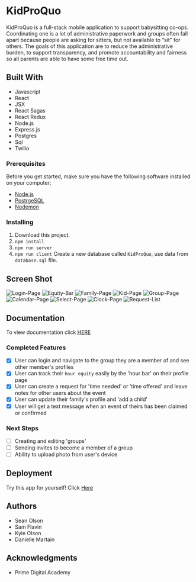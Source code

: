 
# KidProQuo
KidProQuo is a full-stack mobile application to support babysitting co-ops. Coordinating one is a lot of administrative paperwork and groups often fall apart because people are asking for sitters, but not available to “sit” for others. The goals of this application are to reduce the administrative burden, to support transparency, and promote accountability and fairness so all parents are able to have some free time out.
## Built With
- Javascript
- React
- JSX
- React Sagas
- React Redux
- Node.js
- Express.js
- Postgres
- Sql
- Twilio
### Prerequisites
Before you get started, make sure you have the following software installed on your computer:
- [Node.js](https://nodejs.org/en/)
- [PostrgeSQL](https://www.postgresql.org/)
- [Nodemon](https://nodemon.io/)
### Installing
1. Download this project.
2. `npm install`
3. `npm run server`
4. `npm run client`
Create a new database called `KidProQuo`, use data from `database.sql` file.
## Screen Shot
![Login-Page](public/images/login-page.png)
![Equity-Bar](public/images/equity-bar.png)
![Family-Page](public/images/family-page.png)
![Kid-Page](public/images/kid-page.png)
![Group-Page](public/images/group-page.png)
![Calendar-Page](public/images/calendar-page.png)
![Select-Page](public/images/select-page.png)
![Clock-Page](public/images/clock-page.png)
![Request-List](public/images/request-list.png)
## Documentation
To view documentation click [HERE](https://docs.google.com/document/d/11xMQpjgZem_SRj-wrgJU4MFJIyHZKh2GdKi73QyqwZk/edit?usp=sharing)
### Completed Features
- [x] User can login and navigate to the group they are a member of and see other member's profiles
- [x] User can track their `hour equity` easily by the 'hour bar' on their profile page
- [x] User can create a request for 'time needed' or 'time offered' and leave notes for other users about the event
- [x] User can update their family's profile and 'add a child'
- [x] User will get a text message when an event of theirs has been claimed or confirmed
### Next Steps 
- [ ] Creating and editing 'groups'
- [ ] Sending invites to become a member of a group
- [ ] Ability to upload photo from user's device
## Deployment
Try this app for yourself! Click [Here](https://limitless-thicket-89875.herokuapp.com/#/)
## Authors
* Sean Olson
* Sam Flavin
* Kyle Olson
* Danielle Martain
## Acknowledgments
* Prime Digital Academy